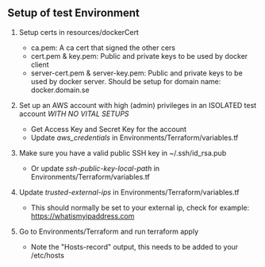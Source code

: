 

## Setup of test Environment

1. Setup certs in resources/dockerCert
    * ca.pem: A ca cert that signed the other cers
    * cert.pem & key.pem: Public and private keys to be used by docker client
    * server-cert.pem & server-key.pem: Public and private keys to be used by docker server. Should be setup for domain name: docker.domain.se

2. Set up an AWS account with high (admin) privileges in an ISOLATED test account *WITH NO VITAL SETUPS*
    * Get Access Key and Secret Key for the account
    * Update *aws_credentials* in Environments/Terraform/variables.tf

3. Make sure you have a valid public SSH key in ~/.ssh/id_rsa.pub
    * Or update *ssh-public-key-local-path* in Environments/Terraform/variables.tf

4. Update *trusted-external-ips* in Environments/Terraform/variables.tf
    * This should normally be set to your external ip, check for example: https://whatismyipaddress.com

5. Go to Environments/Terraform and run terraform apply
    * Note the "Hosts-record" output, this needs to be added to your /etc/hosts